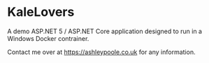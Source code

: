 # KaleLovers
A demo ASP.NET 5 / ASP.NET Core application designed to run in a Windows Docker contrainer.

Contact me over at https://ashleypoole.co.uk for any information.
